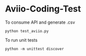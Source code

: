 # Aviio-Coding-Test
To consume API and generate .csv 
```
python test_aviio.py
```
To run unit tests 
```
python -m unittest discover
```
